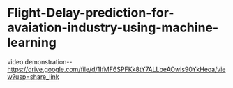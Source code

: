 # Flight-Delay-prediction-for-avaiation-industry-using-machine-learning
video demonstration--https://drive.google.com/file/d/1IfMF6SPFKk8tY7ALLbeAOwis90YkHeoa/view?usp=share_link
